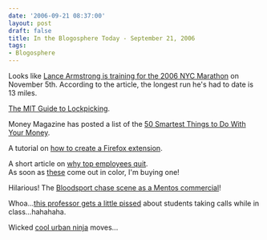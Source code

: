 ```yaml
---
date: '2006-09-21 08:37:00'
layout: post
draft: false
title: In the Blogosphere Today - September 21, 2006
tags:
- Blogosphere
---
```


Looks like [Lance Armstrong is training for the 2006 NYC Marathon](http://breitbart.com/news/2006/09/20/D8K8V9L80.html) on November 5th. According to the article, the longest run he's had to date is 13 miles.  

[The MIT Guide to Lockpicking](http://www.capricorn.org/~akira/home/lockpick/index.html).  

Money Magazine has posted a list of the [50 Smartest Things to Do With Your Money](http://money.cnn.com/magazine/investing/smartest/).  

A tutorial on [how to create a Firefox extension](http://businesslogs.com/technology/firefox_extension_tutorial.php).  

A short article on [why top employees quit](http://dumblittleman.blogspot.com/2006/09/why-top-employees-quit.html).  
As soon as [these](http://www.makezine.com/blog/archive/2006/09/make_on_the_new_sony_prs500_ei.html) come out in color, I'm buying one!  

Hilarious! The [Bloodsport chase scene as a Mentos commercial](http://youtube.com/watch?v=N_IAb_XmVa8)!  

Whoa...[this professor gets a little pissed](http://www.youtube.com/watch?v=hut3VRL5XRE&eurl) about students taking calls while in class...hahahaha.  

Wicked [cool urban ninja](http://youtube.com/watch?v=D2kJZOfq7zk) moves...
